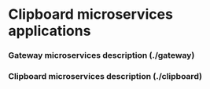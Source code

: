 # Clipboard microservices applications

### Gateway microservices description (./gateway)



### Clipboard microservices description (./clipboard)


